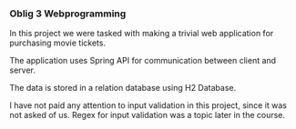 ### Oblig 3 Webprogramming

In this project we were tasked with making a trivial web application for purchasing movie tickets. 

The application uses Spring API for communication between client and server. 

The data is stored in a relation database using H2 Database. 

I have not paid any attention to input validation in this project, since it was not asked of us. Regex for input validation was a topic later in the course. 
